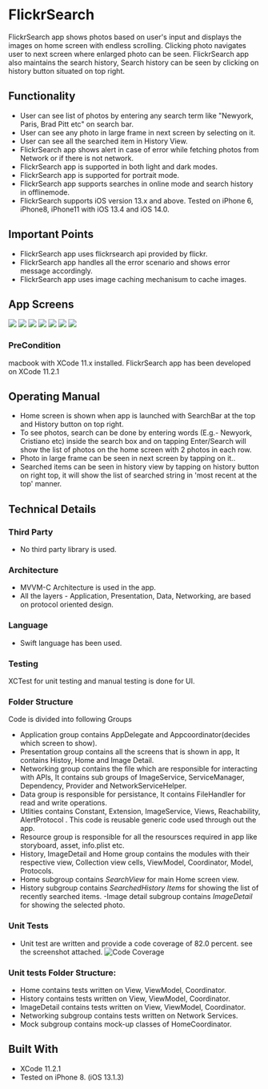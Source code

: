 # FlickrSearch
FlickrSearch app shows photos based on user's input and displays the images on home screen with endless scrolling. 
Clicking photo navigates user to next screen where enlarged photo can be seen.
FlickrSearch app also maintains the search history, Search history can be seen by clicking on history button situated on top right.

## Functionality
-  User can see list of photos by entering any search term like "Newyork, Paris, Brad Pitt etc" on search bar. 
-  User can see any photo in large frame in next screen by selecting on it.
-  User can see all the searched item in History View.
-  FlickrSearch app  shows alert in case of error while fetching photos from Network or if there is not network.
- FlickrSearch app is supported in both light and dark modes. 
- FlickrSearch app is supported for portrait mode.
- FlickrSearch app supports searches in online mode and search history in offlinemode.
- FlickrSearch supports iOS version 13.x and above. Tested on iPhone 6, iPhone8, iPhone11 with iOS 13.4 and iOS 14.0.


## Important Points
- FlickrSearch app uses flickrsearch api provided by flickr. 
- FlickrSearch app handles all the error scenario and shows error message accordingly.
- FlickrSearch app uses image caching mechanisum to cache images.


## App Screens
<img src="AppScreens/HomeScreen_darkMode.png" >
<img src="AppScreens/HomeScreen_lightMode.png" >
<img src="AppScreens/ImageScreen.png" >
<img src="AppScreens/History_noResultFound_popup_DarkMode.png" >
<img src="AppScreens/HomeScreen.png" >
<img src="AppScreens/LaunchScreen.png" >
<img src="AppScreens/CodeCoveragePercentage.png">


### PreCondition
macbook with XCode 11.x installed. FlickrSearch app has been developed on XCode 11.2.1


## Operating Manual
-  Home screen is shown when app is launched with SearchBar at the top and History button on top right.  
-   To see photos, search can be done by entering words  (E.g.- Newyork, Cristiano etc) inside the search box and on tapping Enter/Search will show the list of photos on the home screen with 2 photos in each row.
-   Photo in large frame can be seen in next screen by tapping on it.. 
- Searched items can be seen in history view by tapping on history button on right top, it will show the list of searched string in 'most recent at the top' manner.


## Technical Details

### Third Party
- No third party library is used.

### Architecture
- MVVM-C Architecture is used in the app.
- All the layers - Application, Presentation, Data, Networking,  are based on protocol oriented design.

### Language
- Swift language has been used.

### Testing 
XCTest for unit testing and manual testing is done for UI.

### Folder Structure
Code is divided into following Groups
- Application  group contains  AppDelegate and  Appcoordinator(decides which screen to show).
- Presentation group contains all the screens that is shown in app, It contains Histoy, Home and Image Detail.
- Networking group contains the file which are responsible for interacting with APIs, It contains sub groups of ImageService, ServiceManager, Dependency, Provider and NetworkServiceHelper.
- Data group is responsible for persistance, It contains FileHandler for read and write operations.
- Utlities contains Constant, Extension, ImageService, Views, Reachability, AlertProtocol . This code is reusable generic code used through out the app.
- Resource group is responsible for all the resoursces required in app like storyboard, asset, info.plist etc.
- History, ImageDetail and Home group contains the modules with their respective view, Collection view cells, ViewModel, Coordinator, Model, Protocols. 
- Home subgroup contains *SearchView* for main Home screen view.  
- History subgroup contains *SearchedHistory Items* for showing the list of recently searched items.
-Image detail subgroup contains *ImageDetail* for showing the selected photo.

### Unit Tests
- Unit test are written and provide a code coverage of 82.0 percent. see the screenshot attached.
![Code Coverage](AppScreens/CodeCoveragePercentage.png)

### Unit tests Folder Structure:
- Home contains tests written on View, ViewModel, Coordinator.
- History contains tests written on View, ViewModel, Coordinator.
- ImageDetail contains tests written on View, ViewModel, Coordinator.
- Networking subgroup contains tests written on Network Services.
- Mock subgroup contains mock-up classes of HomeCoordinator.


## Built With
- XCode 11.2.1
- Tested on iPhone 8. (iOS 13.1.3)
